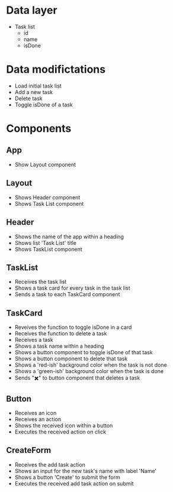 # Data layer

- Task list
  - id
  - name
  - isDone

# Data modifictations

- Load initial task list
- Add a new task
- Delete task
- Toggle isDone of a task

# Components

## App

- Show Layout component

## Layout

- Shows Header component
- Shows Task List component

## Header

- Shows the name of the app within a heading
- Shows list 'Task List' title
- Shows TaskList component

## TaskList

- Receives the task list
- Shows a task card for every task in the task list
- Sends a task to each TaskCard component

## TaskCard

- Reveives the function to toggle isDone in a card
- Receives the function to delete a task
- Receives a task
- Shows a task name within a heading
- Shows a button component to toggle isDone of that task
- Shows a button component to delete that task
- Shows a 'red-ish' background color when the task is not done
- Shows a 'green-ish' background color when the task is done
- Sends "✖️" to button component that deletes a task

## Button

- Receives an icon
- Receives an action
- Shows the received icon within a button
- Executes the received action on click

## CreateForm

- Receives the add task action
- Shows an input for the new task's name with label 'Name'
- Shows a button 'Create' to submit the form
- Executes the received add task action on submit
